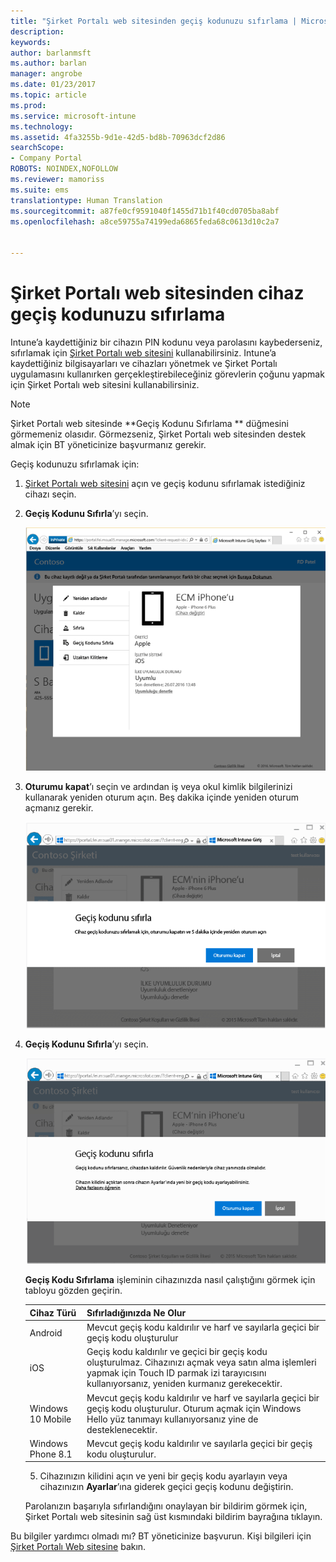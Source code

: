 ```yaml
---
title: "Şirket Portalı web sitesinden geçiş kodunuzu sıfırlama | Microsoft Docs"
description: 
keywords: 
author: barlanmsft
ms.author: barlan
manager: angrobe
ms.date: 01/23/2017
ms.topic: article
ms.prod: 
ms.service: microsoft-intune
ms.technology: 
ms.assetid: 4fa3255b-9d1e-42d5-bd8b-70963dcf2d86
searchScope:
- Company Portal
ROBOTS: NOINDEX,NOFOLLOW
ms.reviewer: mamoriss
ms.suite: ems
translationtype: Human Translation
ms.sourcegitcommit: a87fe0cf9591040f1455d71b1f40cd0705ba8abf
ms.openlocfilehash: a8ce59755a74199eda6865feda68c0613d10c2a7


---
```


# <a name="how-to-reset-your-device-passcode-from-the-company-portal-website"></a>Şirket Portalı web sitesinden cihaz geçiş kodunuzu sıfırlama

Intune’a kaydettiğiniz bir cihazın PIN kodunu veya parolasını kaybederseniz, sıfırlamak için [Şirket Portalı web sitesini](http://portal.manage.microsoft.com) kullanabilirsiniz. Intune’a kaydettiğiniz bilgisayarları ve cihazları yönetmek ve Şirket Portalı uygulamasını kullanırken gerçekleştirebileceğiniz görevlerin çoğunu yapmak için Şirket Portalı web sitesini kullanabilirsiniz.

> [!NOTE]
> Şirket Portalı web sitesinde **Geçiş Kodunu Sıfırlama ** düğmesini görmemeniz olasıdır. Görmezseniz, Şirket Portalı web sitesinden destek almak için BT yöneticinize başvurmanız gerekir.

Geçiş kodunuzu sıfırlamak için:

1.  [Şirket Portalı web sitesini](http://portal.manage.microsoft.com) açın ve geçiş kodunu sıfırlamak istediğiniz cihazı seçin.

2.  **Geçiş Kodunu Sıfırla**’yı seçin.

    ![Geçiş Kodunu Sıfırla düğmesi ile cihaz ayrıntıları](./media/iwp-screen-with-all-options.png)

3.  **Oturumu kapat**’ı seçin ve ardından iş veya okul kimlik bilgilerinizi kullanarak yeniden oturum açın. Beş dakika içinde yeniden oturum açmanız gerekir.

    ![Oturum kapatma düğmesi ile sıfırlama iletisi](./media/iwp-2-sign-out.png)

4.  **Geçiş Kodunu Sıfırla**’yı seçin.

    ![Geçiş kodunu sıfırladığınızda neler olacağını açıklayan ileti](./media/iwp-3-tap-reset-passcode-after-signin.png)

    **Geçiş Kodu Sıfırlama** işleminin cihazınızda nasıl çalıştığını görmek için tabloyu gözden geçirin.

    |Cihaz Türü|Sıfırladığınızda Ne Olur|
    |------------|-----------|
    |Android|Mevcut geçiş kodu kaldırılır ve harf ve sayılarla geçici bir geçiş kodu oluşturulur|
    |iOS|Geçiş kodu kaldırılır ve geçici bir geçiş kodu oluşturulmaz. Cihazınızı açmak veya satın alma işlemleri yapmak için Touch ID parmak izi tarayıcısını kullanıyorsanız, yeniden kurmanız gerekecektir.|
    |Windows 10 Mobile|Mevcut geçiş kodu kaldırılır ve harf ve sayılarla geçici bir geçiş kodu oluşturulur. Oturum açmak için Windows Hello yüz tanımayı kullanıyorsanız yine de desteklenecektir.|
    |Windows Phone 8.1|Mevcut geçiş kodu kaldırılır ve sayılarla geçici bir geçiş kodu oluşturulur.|

    5.  Cihazınızın kilidini açın ve yeni bir geçiş kodu ayarlayın veya cihazınızın **Ayarlar**’ına giderek geçici geçiş kodunu değiştirin.

    Parolanızın başarıyla sıfırlandığını onaylayan bir bildirim görmek için, Şirket Portalı web sitesinin sağ üst kısmındaki bildirim bayrağına tıklayın.

Bu bilgiler yardımcı olmadı mı? BT yöneticinize başvurun. Kişi bilgileri için [Şirket Portalı Web sitesine](http://portal.manage.microsoft.com) bakın.



<!--HONumber=Jan17_HO4-->


